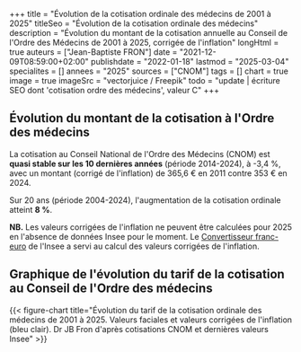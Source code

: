 +++
title = "Évolution de la cotisation ordinale des médecins de 2001 à 2025"
titleSeo = "Évolution de la cotisation ordinale des médecins"
description = "Évolution du montant de la cotisation annuelle au Conseil de l'Ordre des Médecins de 2001 à 2025, corrigée de l'inflation"
longHtml = true
auteurs = ["Jean-Baptiste FRON"]
date = "2021-12-09T08:59:00+02:00"
publishdate = "2022-01-18"
lastmod = "2025-03-04"
specialites = []
annees = "2025"
sources = ["CNOM"]
tags = []
chart = true
image = true
imageSrc = "vectorjuice / Freepik"
todo = "update | écriture SEO dont 'cotisation ordre des médecins', valeur C"
+++

## Évolution du montant de la cotisation à l'Ordre des médecins

La cotisation au Conseil National de l'Ordre des Médecins (CNOM) est **quasi stable sur les 10 dernières années** (période 2014-2024), à -3,4 %, avec un montant (corrigé de l'inflation) de 365,6 € en 2011 contre 353 € en 2024.

Sur 20 ans (période 2004-2024), l'augmentation de la cotisation ordinale atteint **8 %**.

**NB.** Les valeurs corrigées de l'inflation ne peuvent être calculées pour 2025 en l'absence de données Insee pour le moment. Le [Convertisseur franc-euro](https://www.insee.fr/fr/information/2417794) de l'Insee a servi au calcul des valeurs corrigées de l'inflation.

## Graphique de l'évolution du tarif de la cotisation au Conseil de l'Ordre des médecins

{{< figure-chart title="Évolution du tarif de la cotisation ordinale des médecins de 2001 à 2025. Valeurs faciales et valeurs corrigées de l'inflation (bleu clair). Dr JB Fron d'après cotisations CNOM et dernières valeurs Insee" >}}

<script>
const chartOptions1 = {
  // https://www.insee.fr/fr/information/2417794
  series: [{
    name: 'Euros courants',
    data: [214, 219, 227, 235, 245, 252, 260, 275, 290, 295, 300, 300, 300, 305, 320, 330, 333, 335, 335, 335, 335, 335, 340, 353, 364]
  }, {
    name: 'Euros 2024',
    data: [315.78, 316.92, 321.88, 326.28, 333.97, 338.01, 343.63, 353.51, 372.47, 373.21, 371.69, 364.56, 361.41, 365.6, 383.42, 394.7, 394.19, 389.37, 385.11, 383.27, 377.08, 358.36, 346.8, 353, null]
  }],
  chart: { type: 'line' },
  stroke: { colors: ['#717cf8', '#4150f5'], curve: 'smooth', width: 3 },
  title: { text: 'Évolution de la cotisation ordinale des médecins de 2001 à 2025' },
  xaxis: {
    categories: [2001, 2002, 2003, 2004, 2005, 2006, 2007, 2008, 2009, 2010, 2011, 2012, 2013, 2014, 2015, 2016, 2017, 2018, 2019, 2020, 2021, 2022, 2023, 2024, 2025],
    tickAmount: 10
  },
  yaxis: [
    {
      title: { text: "Montant (€)" },
      labels: {
        style: { colors: '#757575' }
      },
      decimalsInFloat: 0,
      min: 0
    }
  ],
  tooltip: {
    y: [{ formatter: function(value) { return `${value} €` } },
      { formatter: function(value) { return `${value} €` } }
    ]
  },
  theme: {
    monochrome: { enabled: true }
  }
}
</script>
